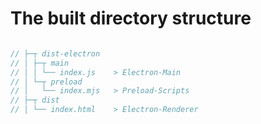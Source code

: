 # The built directory structure

```javascript

// ├─┬ dist-electron
// │ ├─┬ main
// │ │ └── index.js    > Electron-Main
// │ └─┬ preload
// │   └── index.mjs   > Preload-Scripts
// ├─┬ dist
// │ └── index.html    > Electron-Renderer
